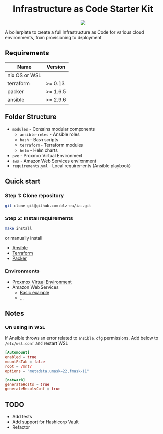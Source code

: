 <h1 align=center>Infrastructure  as Code Starter Kit</h1>

<div align="center">
<img src="./.github/header.png">
</div>

A boilerplate to create a full Infrastructure as Code for various cloud environments, from provisioning to deployment

## Requirements ##

| Name          | Version |
|---------------|---------|
| nix OS or WSL |  |
| terraform     | \>= 0.13 |
| packer        | \>= 1.6.5 |
| ansible       | \>= 2.9.6 |

## Folder Structure ##

- `modules` - Contains modular components
  - `ansible-roles` - Ansible roles
  - `bash` - Bash scripts
  - `terraform` - Terraform modules
  - `helm` - Helm charts
- `pve` - Proxmox Virtual Environment
- `aws` - Amazon Web Services environment
- `requirements.yml` - Local requirements (Ansible playbook)

## Quick start ##

### Step 1: Clone repository ###

```bash
git clone git@github.com:blz-ea/iac.git
```

### Step 2: Install requirements ###

```bash
make install
```

or manually install

- [Ansible](https://docs.ansible.com/ansible/latest/installation_guide/intro_installation.html)
- [Terraform](https://learn.hashicorp.com/terraform/getting-started/install.html)
- [Packer](https://learn.hashicorp.com/packer/getting-started/install)

### Environments ###

- [Proxmox Virtual Environment](./pve/)
- Amazon Web Services
  - [Basic example](./aws/basic/)
  - ...

## Notes ##

### On using in WSL ###

If Ansible throws an error related to  `ansible.cfg` permissions. Add below to `/etc/wsl.conf` and restart WSL

```conf
[Automount]
enabled = true
mountFsTab = false
root = /mnt/
options = "metadata,umask=22,fmask=11"

[network]
generateHosts = true
generateResolvConf = true

```
## TODO ##

- Add tests
- Add support for Hashicorp Vault
- Refactor